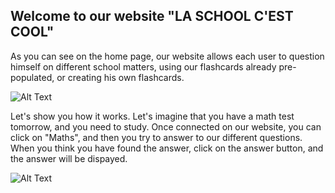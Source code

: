 ## Welcome to our website "LA SCHOOL C'EST COOL"
 As you can see on the home page, our website allows each user to question himself on different school matters, using our flashcards already pre-populated, or creating his own flashcards.

![Alt Text](./images_readme/accueil-site.png)

Let's show you how it works. Let's imagine that you have a math test tomorrow, and you need to study. Once connected on our website, you can click on "Maths", and then you try to answer to our different questions. When you think you have found the answer, click on the answer button, and the answer will be dispayed.

![Alt Text](./images_readme/flashcards-maths.png)
